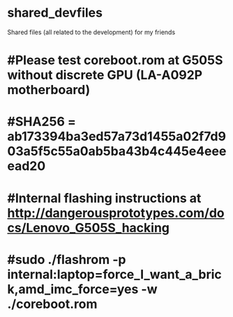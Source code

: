 # shared_devfiles
Shared files (all related to the development) for my friends

# #Please test coreboot.rom at G505S without discrete GPU (LA-A092P motherboard)
# #SHA256 = ab173394ba3ed57a73d1455a02f7d903a5f5c55a0ab5ba43b4c445e4eeeead20
# #Internal flashing instructions at http://dangerousprototypes.com/docs/Lenovo_G505S_hacking
# #sudo ./flashrom -p internal:laptop=force_I_want_a_brick,amd_imc_force=yes -w ./coreboot.rom
